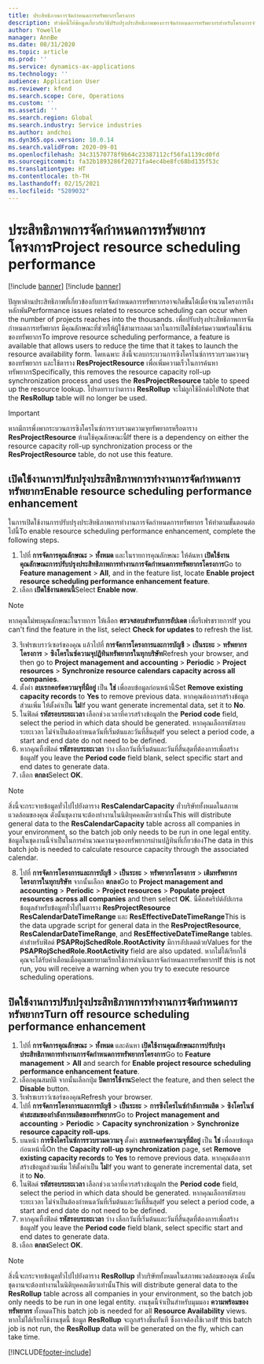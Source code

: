```yaml
---
title: ประสิทธิภาพการจัดกำหนดการทรัพยากรโครงการ
description: หัวข้อนี้ให้ข้อมูลเกี่ยวกับวิธีปรับปรุงประสิทธิภาพของการจัดกำหนดการทรัพยากรสำหรับโครงการจำนวนมาก
author: Yowelle
manager: AnnBe
ms.date: 08/31/2020
ms.topic: article
ms.prod: ''
ms.service: dynamics-ax-applications
ms.technology: ''
audience: Application User
ms.reviewer: kfend
ms.search.scope: Core, Operations
ms.custom: ''
ms.assetid: ''
ms.search.region: Global
ms.search.industry: Service industries
ms.author: andchoi
ms.dyn365.ops.version: 10.0.14
ms.search.validFrom: 2020-09-01
ms.openlocfilehash: 34c31570778f9b64c23387112cf56fa1139cd0fd
ms.sourcegitcommit: fa32b1893286f20271fa4ec4be8fc68bd135f53c
ms.translationtype: HT
ms.contentlocale: th-TH
ms.lasthandoff: 02/15/2021
ms.locfileid: "5289032"
---
```

# <a name="project-resource-scheduling-performance"></a><span data-ttu-id="cf312-103">ประสิทธิภาพการจัดกำหนดการทรัพยากรโครงการ</span><span class="sxs-lookup"><span data-stu-id="cf312-103">Project resource scheduling performance</span></span>

[!include [banner](../includes/banner.md)]
[!include [banner](../includes/preview-banner.md)]


<span data-ttu-id="cf312-104">ปัญหาด้านประสิทธิภาพที่เกี่ยวข้องกับการจัดกำหนดการทรัพยากรอาจเกิดขึ้นได้เมื่อจำนวนโครงการถึงหลักพัน</span><span class="sxs-lookup"><span data-stu-id="cf312-104">Performance issues related to resource scheduling can occur when the number of projects reaches into the thousands.</span></span> <span data-ttu-id="cf312-105">เพื่อปรับปรุงประสิทธิภาพการจัดกำหนดการทรัพยากร มีคุณลักษณะที่ช่วยให้ผู้ใช้สามารถลดเวลาในการเปิดใช้ฟอร์มความพร้อมใช้งานของทรัพยากร</span><span class="sxs-lookup"><span data-stu-id="cf312-105">To improve resource scheduling performance, a feature is available that allows users to reduce the time that it takes to launch the resource availability form.</span></span> <span data-ttu-id="cf312-106">โดยเฉพาะ สิ่งนี้จะลบกระบวนการซิงโครไนซ์การรวบรวมความจุของทรัพยากร และใช้ตาราง **ResProjectResource** เพื่อเพิ่มความเร็วในการค้นหาทรัพยากร</span><span class="sxs-lookup"><span data-stu-id="cf312-106">Specifically, this removes the resource capacity roll-up synchronization process and uses the **ResProjectResource** table to speed up the resource lookup.</span></span> <span data-ttu-id="cf312-107">โปรดทราบว่าตาราง **ResRollup** จะไม่ถูกใช้อีกต่อไป</span><span class="sxs-lookup"><span data-stu-id="cf312-107">Note that the **ResRollup** table will no longer be used.</span></span>

> [!IMPORTANT]
> <span data-ttu-id="cf312-108">หากมีการพึ่งพากระบวนการซิงโครไนซ์การรวบรวมความจุทรัพยากรหรือตาราง **ResProjectResource** ห้ามใช้คุณลักษณะนี้</span><span class="sxs-lookup"><span data-stu-id="cf312-108">If there is a dependency on either the resource capacity roll-up synchronization process or the **ResProjectResource** table, do not use this feature.</span></span>

## <a name="enable-resource-scheduling-performance-enhancement"></a><span data-ttu-id="cf312-109">เปิดใช้งานการปรับปรุงประสิทธิภาพการทำงานการจัดกำหนดการทรัพยากร</span><span class="sxs-lookup"><span data-stu-id="cf312-109">Enable resource scheduling performance enhancement</span></span>
<span data-ttu-id="cf312-110">ในการเปิดใช้งานการปรับปรุงประสิทธิภาพการทำงานการจัดกำหนดการทรัพยากร ให้ทำตามขั้นตอนต่อไปนี้</span><span class="sxs-lookup"><span data-stu-id="cf312-110">To enable resource scheduling performance enhancement, complete the following steps.</span></span>

1. <span data-ttu-id="cf312-111">ไปที่ **การจัดการคุณลักษณะ** > **ทั้งหมด** และในรายการคุณลักษณะ ให้ค้นหา **เปิดใช้งานคุณลักษณะการปรับปรุงประสิทธิภาพการทำงานการจัดกำหนดการทรัพยากรโครงการ**</span><span class="sxs-lookup"><span data-stu-id="cf312-111">Go to **Feature management** > **All**, and in the feature list, locate **Enable project resource scheduling performance enhancement feature**.</span></span>
2. <span data-ttu-id="cf312-112">เลือก **เปิดใช้งานตอนนี้**</span><span class="sxs-lookup"><span data-stu-id="cf312-112">Select **Enable now**.</span></span>

> [!NOTE]
> <span data-ttu-id="cf312-113">หากคุณไม่พบคุณลักษณะในรายการ ให้เลือก **ตรวจสอบสำหรับการอัปเดต** เพื่อรีเฟรชรายการ</span><span class="sxs-lookup"><span data-stu-id="cf312-113">If you can't find the feature in the list, select **Check for updates** to refresh the list.</span></span>

3. <span data-ttu-id="cf312-114">รีเฟรชเบราว์เซอร์ของคุณ แล้วไปที่ **การจัดการโครงการและการบัญชี** > **เป็นระยะ** > **ทรัพยากรโครงการ** > **ซิงโครไนซ์ความจุปฏิทินทรัพยากรในทุกบริษัท**</span><span class="sxs-lookup"><span data-stu-id="cf312-114">Refresh your browser, and then go to **Project management and accounting** > **Periodic** > **Project resources** > **Synchronize resource calendars capacity across all companies**.</span></span>
4. <span data-ttu-id="cf312-115">ตั้งค่า **ลบเรกคอร์ดความจุที่มีอยู่** เป็น **ใช่** เพื่อลบข้อมูลก่อนหน้านี้</span><span class="sxs-lookup"><span data-stu-id="cf312-115">Set **Remove existing capacity records** to **Yes** to remove previous data.</span></span> <span data-ttu-id="cf312-116">หากคุณต้องการสร้างข้อมูลส่วนเพิ่ม ให้ตั้งค่าเป็น **ไม่**</span><span class="sxs-lookup"><span data-stu-id="cf312-116">If you want generate incremental data, set it to **No**.</span></span>
5. <span data-ttu-id="cf312-117">ในฟิลด์ **รหัสรอบระยะเวลา** เลือกช่วงเวลาที่ควรสร้างข้อมูล</span><span class="sxs-lookup"><span data-stu-id="cf312-117">In the **Period code** field, select the period in which data should be generated.</span></span> <span data-ttu-id="cf312-118">หากคุณเลือกรหัสรอบระยะเวลา ไม่จำเป็นต้องกำหนดวันที่เริ่มต้นและวันที่สิ้นสุด</span><span class="sxs-lookup"><span data-stu-id="cf312-118">If you select a period code, a start and end date do not need to be defined.</span></span>
6. <span data-ttu-id="cf312-119">หากคุณทิ้งฟิลด์ **รหัสรอบระยะเวลา** ว่าง เลือกวันที่เริ่มต้นและวันที่สิ้นสุดที่ต้องการเพื่อสร้างข้อมูล</span><span class="sxs-lookup"><span data-stu-id="cf312-119">If you leave the **Period code** field blank, select specific start and end dates to generate data.</span></span>
7. <span data-ttu-id="cf312-120">เลือก **ตกลง**</span><span class="sxs-lookup"><span data-stu-id="cf312-120">Select **OK**.</span></span>

 > [!NOTE]
 > <span data-ttu-id="cf312-121">สิ่งนี้จะกระจายข้อมูลทั่วไปไปยังตาราง **ResCalendarCapacity** ทั่วบริษัททั้งหมดในสภาพแวดล้อมของคุณ ดังนั้นชุดงานจะต้องทำงานในนิติบุคคลเดียวเท่านั้น</span><span class="sxs-lookup"><span data-stu-id="cf312-121">This will distribute general data to the **ResCalendarCapacity** table across all companies in your environment, so the batch job only needs to be run in one legal entity.</span></span> <span data-ttu-id="cf312-122">ข้อมูลในชุดงานนี้จำเป็นในการคำนวณความจุของทรัพยากรผ่านปฏิทินที่เกี่ยวข้อง</span><span class="sxs-lookup"><span data-stu-id="cf312-122">The data in this batch job is needed to calculate resource capacity through the associated calendar.</span></span>

8. <span data-ttu-id="cf312-123">ไปที่ **การจัดการโครงการและการบัญชี** > **เป็นระยะ** > **ทรัพยากรโครงการ** > **เติมทรัพยากรโครงการในทุกบริษัท** จากนั้นเลือก **ตกลง**</span><span class="sxs-lookup"><span data-stu-id="cf312-123">Go to **Project management and accounting** > **Periodic** > **Project resources** > **Populate project resources across all companies** and then select **OK**.</span></span> <span data-ttu-id="cf312-124">นี่คือสคริปต์อัปเกรดข้อมูลสำหรับข้อมูลทั่วไปในตาราง **ResProjectResource** **ResCalendarDateTimeRange** และ **ResEffectiveDateTimeRange**</span><span class="sxs-lookup"><span data-stu-id="cf312-124">This is the data upgrade script for general data in the **ResProjectResource**, **ResCalendarDateTimeRange**, and **ResEffectiveDateTimeRange** tables.</span></span> <span data-ttu-id="cf312-125">ค่าสำหรับฟิลด์ **PSAPRojSchedRole.RootActivity** มีการอัปเดตด้วย</span><span class="sxs-lookup"><span data-stu-id="cf312-125">Values for the **PSAPRojSchedRole.RootActivity** field are also updated.</span></span> <span data-ttu-id="cf312-126">หากไม่ได้เรียกใช้ คุณจะได้รับคำเตือนเมื่อคุณพยายามเรียกใช้การดำเนินการจัดกำหนดการทรัพยากร</span><span class="sxs-lookup"><span data-stu-id="cf312-126">If this is not run, you will receive a warning when you try to execute resource scheduling operations.</span></span>
 
## <a name="turn-off-resource-scheduling-performance-enhancement"></a><span data-ttu-id="cf312-127">ปิดใช้งานการปรับปรุงประสิทธิภาพการทำงานการจัดกำหนดการทรัพยากร</span><span class="sxs-lookup"><span data-stu-id="cf312-127">Turn off resource scheduling performance enhancement</span></span>

1. <span data-ttu-id="cf312-128">ไปที่ **การจัดการคุณลักษณะ** > **ทั้งหมด**  และค้นหา **เปิดใช้งานคุณลักษณะการปรับปรุงประสิทธิภาพการทำงานการจัดกำหนดการทรัพยากรโครงการ**</span><span class="sxs-lookup"><span data-stu-id="cf312-128">Go to **Feature management** > **All**  and search for **Enable project resource scheduling performance enhancement feature**.</span></span>
2. <span data-ttu-id="cf312-129">เลือกคุณสมบัติ จากนั้นเลือกปุ่ม **ปิดการใช้งาน**</span><span class="sxs-lookup"><span data-stu-id="cf312-129">Select the feature, and then select the **Disable** button.</span></span>
3. <span data-ttu-id="cf312-130">รีเฟรชเบราว์เซอร์ของคุณ</span><span class="sxs-lookup"><span data-stu-id="cf312-130">Refresh your browser.</span></span>
4. <span data-ttu-id="cf312-131">ไปที่ **การจัดการโครงการและการบัญชี** > **เป็นระยะ** > **การซิงโครไนซ์กำลังการผลิต** > **ซิงโครไนซ์ค่าสะสมของกำลังการผลิตของทรัพยากร**</span><span class="sxs-lookup"><span data-stu-id="cf312-131">Go to **Project management and accounting** > **Periodic** > **Capacity synchronization** > **Synchronize resource capacity roll-ups**.</span></span>
5. <span data-ttu-id="cf312-132">บนหน้า **การซิงโครไนซ์การรวบรวมความจุ** ตั้งค่า **ลบเรกคอร์ดความจุที่มีอยู่** เป็น **ใช่** เพื่อลบข้อมูลก่อนหน้านี้</span><span class="sxs-lookup"><span data-stu-id="cf312-132">On the **Capacity roll-up synchronization** page, set **Remove existing capacity records** to **Yes** to remove previous data.</span></span> <span data-ttu-id="cf312-133">หากคุณต้องการสร้างข้อมูลส่วนเพิ่ม ให้ตั้งค่าเป็น **ไม่**</span><span class="sxs-lookup"><span data-stu-id="cf312-133">If you want to generate incremental data, set it to **No**.</span></span>
6. <span data-ttu-id="cf312-134">ในฟิลด์ **รหัสรอบระยะเวลา** เลือกช่วงเวลาที่ควรสร้างข้อมูล</span><span class="sxs-lookup"><span data-stu-id="cf312-134">In the **Period code** field, select the period in which data should be generated.</span></span> <span data-ttu-id="cf312-135">หากคุณเลือกรหัสรอบระยะเวลา ไม่จำเป็นต้องกำหนดวันที่เริ่มต้นและวันที่สิ้นสุด</span><span class="sxs-lookup"><span data-stu-id="cf312-135">If you select a period code, a start and end date do not need to be defined.</span></span>
7. <span data-ttu-id="cf312-136">หากคุณทิ้งฟิลด์ **รหัสรอบระยะเวลา** ว่าง เลือกวันที่เริ่มต้นและวันที่สิ้นสุดที่ต้องการเพื่อสร้างข้อมูล</span><span class="sxs-lookup"><span data-stu-id="cf312-136">If you leave the **Period code** field blank, select specific start and end dates to generate data.</span></span>
8. <span data-ttu-id="cf312-137">เลือก **ตกลง**</span><span class="sxs-lookup"><span data-stu-id="cf312-137">Select **OK**.</span></span>

> [!NOTE]
> <span data-ttu-id="cf312-138">สิ่งนี้จะกระจายข้อมูลทั่วไปไปยังตาราง **ResRollup** ทั่วบริษัททั้งหมดในสภาพแวดล้อมของคุณ ดังนั้นชุดงานจะต้องทำงานในนิติบุคคลเดียวเท่านั้น</span><span class="sxs-lookup"><span data-stu-id="cf312-138">This will distribute general data to the **ResRollup** table across all companies in your environment, so the batch job only needs to be run in one legal entity.</span></span> <span data-ttu-id="cf312-139">งานชุดนี้จำเป็นสำหรับมุมมอง **ความพร้อมของทรัพยากร** ทั้งหมด</span><span class="sxs-lookup"><span data-stu-id="cf312-139">This batch job is needed for all **Resource Availability** views.</span></span> <span data-ttu-id="cf312-140">หากไม่ได้เรียกใช้งานชุดนี้ ข้อมูล **ResRollup** จะถูกสร้างขึ้นทันที ซึ่งอาจต้องใช้เวลา</span><span class="sxs-lookup"><span data-stu-id="cf312-140">If this batch job is not run, the **ResRollup** data will be generated on the fly, which can take time.</span></span>


[!INCLUDE[footer-include](../includes/footer-banner.md)]